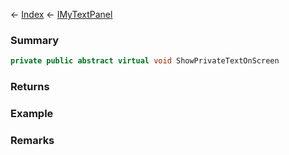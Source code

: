 ← [Index](Api-Index) ← [IMyTextPanel](Sandbox.ModAPI.Ingame.IMyTextPanel)

### Summary

```csharp
private public abstract virtual void ShowPrivateTextOnScreen
```

### Returns

### Example

### Remarks

